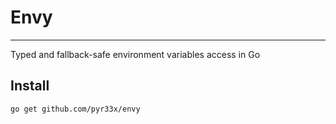 # Envy
---
Typed and fallback-safe environment variables access in Go

## Install
```sh
go get github.com/pyr33x/envy
```

